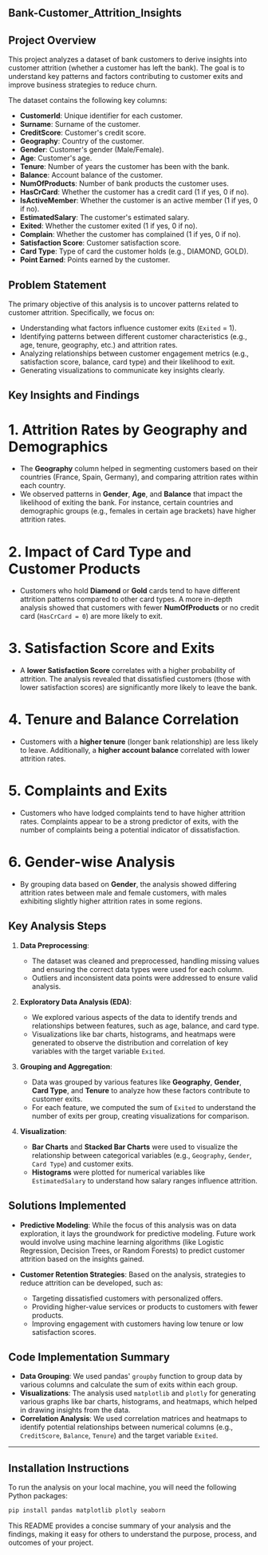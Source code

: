 ## Bank-Customer_Attrition_Insights

## Project Overview

This project analyzes a dataset of bank customers to derive insights into customer attrition (whether a customer has left the bank). The goal is to understand key patterns and factors contributing to customer exits and improve business strategies to reduce churn. 

The dataset contains the following key columns:
- **CustomerId**: Unique identifier for each customer.
- **Surname**: Surname of the customer.
- **CreditScore**: Customer's credit score.
- **Geography**: Country of the customer.
- **Gender**: Customer's gender (Male/Female).
- **Age**: Customer's age.
- **Tenure**: Number of years the customer has been with the bank.
- **Balance**: Account balance of the customer.
- **NumOfProducts**: Number of bank products the customer uses.
- **HasCrCard**: Whether the customer has a credit card (1 if yes, 0 if no).
- **IsActiveMember**: Whether the customer is an active member (1 if yes, 0 if no).
- **EstimatedSalary**: The customer's estimated salary.
- **Exited**: Whether the customer exited (1 if yes, 0 if no).
- **Complain**: Whether the customer has complained (1 if yes, 0 if no).
- **Satisfaction Score**: Customer satisfaction score.
- **Card Type**: Type of card the customer holds (e.g., DIAMOND, GOLD).
- **Point Earned**: Points earned by the customer.

## Problem Statement

The primary objective of this analysis is to uncover patterns related to customer attrition. Specifically, we focus on:
- Understanding what factors influence customer exits (`Exited` = 1).
- Identifying patterns between different customer characteristics (e.g., age, tenure, geography, etc.) and attrition rates.
- Analyzing relationships between customer engagement metrics (e.g., satisfaction score, balance, card type) and their likelihood to exit.
- Generating visualizations to communicate key insights clearly.

## Key Insights and Findings

# 1. **Attrition Rates by Geography and Demographics**
   - The **Geography** column helped in segmenting customers based on their countries (France, Spain, Germany), and comparing attrition rates within each country.
   - We observed patterns in **Gender**, **Age**, and **Balance** that impact the likelihood of exiting the bank. For instance, certain countries and demographic groups (e.g., females in certain age brackets) have higher attrition rates.

# 2. **Impact of Card Type and Customer Products**
   - Customers who hold **Diamond** or **Gold** cards tend to have different attrition patterns compared to other card types. A more in-depth analysis showed that customers with fewer **NumOfProducts** or no credit card (`HasCrCard = 0`) are more likely to exit.

# 3. **Satisfaction Score and Exits**
   - A **lower Satisfaction Score** correlates with a higher probability of attrition. The analysis revealed that dissatisfied customers (those with lower satisfaction scores) are significantly more likely to leave the bank.
   
# 4. **Tenure and Balance Correlation**
   - Customers with a **higher tenure** (longer bank relationship) are less likely to leave. Additionally, a **higher account balance** correlated with lower attrition rates.

# 5. **Complaints and Exits**
   - Customers who have lodged complaints tend to have higher attrition rates. Complaints appear to be a strong predictor of exits, with the number of complaints being a potential indicator of dissatisfaction.

# 6. **Gender-wise Analysis**
   - By grouping data based on **Gender**, the analysis showed differing attrition rates between male and female customers, with males exhibiting slightly higher attrition rates in some regions.

## Key Analysis Steps

1. **Data Preprocessing**:
   - The dataset was cleaned and preprocessed, handling missing values and ensuring the correct data types were used for each column.
   - Outliers and inconsistent data points were addressed to ensure valid analysis.

2. **Exploratory Data Analysis (EDA)**:
   - We explored various aspects of the data to identify trends and relationships between features, such as age, balance, and card type.
   - Visualizations like bar charts, histograms, and heatmaps were generated to observe the distribution and correlation of key variables with the target variable `Exited`.

3. **Grouping and Aggregation**:
   - Data was grouped by various features like **Geography**, **Gender**, **Card Type**, and **Tenure** to analyze how these factors contribute to customer exits.
   - For each feature, we computed the sum of `Exited` to understand the number of exits per group, creating visualizations for comparison.

4. **Visualization**:
   - **Bar Charts** and **Stacked Bar Charts** were used to visualize the relationship between categorical variables (e.g., `Geography`, `Gender`, `Card Type`) and customer exits.
   - **Histograms** were plotted for numerical variables like `EstimatedSalary` to understand how salary ranges influence attrition.

## Solutions Implemented

- **Predictive Modeling**: While the focus of this analysis was on data exploration, it lays the groundwork for predictive modeling. Future work would involve using machine learning algorithms (like Logistic Regression, Decision Trees, or Random Forests) to predict customer attrition based on the insights gained.

- **Customer Retention Strategies**: Based on the analysis, strategies to reduce attrition can be developed, such as:
  - Targeting dissatisfied customers with personalized offers.
  - Providing higher-value services or products to customers with fewer products.
  - Improving engagement with customers having low tenure or low satisfaction scores.

## Code Implementation Summary

- **Data Grouping**: We used pandas' `groupby` function to group data by various columns and calculate the sum of exits within each group.
- **Visualizations**: The analysis used `matplotlib` and `plotly` for generating various graphs like bar charts, histograms, and heatmaps, which helped in drawing insights from the data.
- **Correlation Analysis**: We used correlation matrices and heatmaps to identify potential relationships between numerical columns (e.g., `CreditScore`, `Balance`, `Tenure`) and the target variable `Exited`.

---

## Installation Instructions

To run the analysis on your local machine, you will need the following Python packages:

```bash
pip install pandas matplotlib plotly seaborn
```



This README provides a concise summary of your analysis and the findings, making it easy for others to understand the purpose, process, and outcomes of your project.
